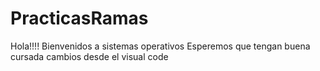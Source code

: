 # PracticasRamas
Hola!!!!
Bienvenidos a sistemas operativos
Esperemos que tengan buena cursada
cambios desde el visual code